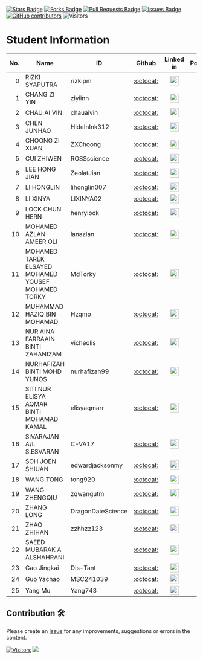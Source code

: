 <a href="https://github.com/drshahizan/research-design/stargazers"><img src="https://img.shields.io/github/stars/drshahizan/research-design" alt="Stars Badge"/></a>
<a href="https://github.com/drshahizan/research-design/network/members"><img src="https://img.shields.io/github/forks/drshahizan/research-design" alt="Forks Badge"/></a>
<a href="https://github.com/drshahizan/research-design/pulls"><img src="https://img.shields.io/github/issues-pr/drshahizan/research-design" alt="Pull Requests Badge"/></a>
<a href="https://github.com/drshahizan/research-design"><img src="https://img.shields.io/github/issues/drshahizan/research-design" alt="Issues Badge"/></a>
<a href="https://github.com/drshahizan/research-design/graphs/contributors"><img alt="GitHub contributors" src="https://img.shields.io/github/contributors/drshahizan/research-design?color=2b9348"></a>
![Visitors](https://api.visitorbadge.io/api/visitors?path=https%3A%2F%2Fgithub.com%2Fdrshahizan%2BDM&labelColor=%23d9e3f0&countColor=%23697689&style=flat)

# Student Information

| No. | Name                                     | ID          | Github                         | Linked in | Portfolio |
|-----:|------------------------------------------|-------------|:--------------------------------:| :--------------------------------:|:--------------------------------:|
| 0  | RIZKI SYAPUTRA | rizkipm       | [:octocat:](https://github.com/rizkipm) | <a href="https://www.linkedin.com/in/rizki-syaputra-082b2a7b/"><img src="../../images/linkedin.png" width="24px" height="24px"></a>  | <a href="rizkipm"><img src="../../images/portfolio.png" width="24px" height="24px"></a> |
| 1   | CHANG ZI YIN                                     | ziyiinn         | [:octocat:](https://github.com/ziyiinn) | <a href="https://www.linkedin.com/in/chang-zi-yin/"><img src="../../images/linkedin.png" width="24px" height="24px"></a> | <a href="https://github.com/drshahizan/research-design/blob/main/24252/student/ziyiinn/README.md"><img src="../../images/portfolio.png" width="24px" height="24px"></a> |
| 2   | CHAU AI VIN                                      | chauaivin          | [:octocat:](https://github.com/chauaivin) | <a href="https://www.linkedin.com/in/chau-ai-vin-b12429232/"><img src="../../images/linkedin.png" width="24px" height="24px"></a> | <a href="https://github.com/chauaivin/chauaivin/blob/main/README.md"><img src="../../images/portfolio.png" width="24px" height="24px"></a> |
| 3   | CHEN JUNHAO                                     | HideInInk312         | [:octocat:](https://github.com/) | <a href="https://www.linkedin.com/in/"><img src="../../images/linkedin.png" width="24px" height="24px"></a> | <a href="https://github.com/HideInInk312/HideInInk312"><img src="../../images/portfolio.png" width="24px" height="24px"></a> |
| 4   | CHOONG ZI XUAN                                   |  ZXChoong        | [:octocat:](https://github.com/zxchoong) | <a href="https://www.linkedin.com/in/zi-xuan-choong-3a7a48223"><img src="../../images/linkedin.png" width="24px" height="24px"></a> | <a href="https://github.com/drshahizan/research-design/tree/main/24252/student/ZXChoong"><img src="../../images/portfolio.png" width="24px" height="24px"></a> |
| 5   | CUI ZHIWEN                                      |  ROSSscience        | [:octocat:](https://github.com/ROSSscience) | <a href="https://www.linkedin.com/in/"><img src="../../images/linkedin.png" width="24px" height="24px"></a> | <a href=""><img src="../../images/portfolio.png" width="24px" height="24px"></a> |
| 6   | LEE HONG JIAN                                   | ZeolatJian       | [:octocat:](https://github.com/ZeolatJian) | <a href="https://www.linkedin.com/in/hong-jian-lee-71a1371a4/"><img src="../../images/linkedin.png" width="24px" height="24px"></a> | <a href="ZeolatJian"><img src="../../images/portfolio.png" width="24px" height="24px"></a> |
| 7   | LI HONGLIN                                      |lihonglin007          | [:octocat:](https://github.com//lihonglin007) | <a href="https://www.linkedin.com/in/yi-zhi-247152355/"><img src="../../images/linkedin.png" width="24px" height="24px"></a> | <a href=""><img src="../../images/portfolio.png" width="24px" height="24px"></a> |
| 8   | LI XINYA                                        |LIXINYA02          | [:octocat:](https://github.com/LIXINYA02) | <a href="https://www.linkedin.com/in/60553a358"><img src="../../images/linkedin.png" width="24px" height="24px"></a> | <a href="LIXINYA02"><img src="../../images/portfolio.png" width="24px" height="24px"></a> |
| 9   | LOCK CHUN HERN                                  |henrylock | [:octocat:](https://github.com/henrylock) | <a href="https://www.linkedin.com/in/lock-chun-hern-868506260/"><img src="../../images/linkedin.png" width="24px" height="24px"></a> | <a href="henrylock"><img src="../../images/portfolio.png" width="24px" height="24px"></a> |
| 10  | MOHAMED AZLAN AMEER OLI                         |lanazlan| [:octocat:](https://github.com/lanazlan) | <a href="https://www.linkedin.com/in/mohamed-azlan-lan/"><img src="../../images/linkedin.png" width="24px" height="24px"></a> | <a href="lanazlan"><img src="../../images/portfolio.png" width="24px" height="24px"></a> |
| 11  | MOHAMED TAREK ELSAYED MOHAMED YOUSEF MOHAMED TORKY |   MdTorky   | [:octocat:](https://github.com/MdTorky) | <a href="https://www.linkedin.com/in/mdtorky"><img src="../../images/linkedin.png" width="24px" height="24px"></a> | <a href="https://mohamedtorky.online/"><img src="../../images/portfolio.png" width="24px" height="24px"></a> |
| 12  | MUHAMMAD HAZIQ BIN MOHAMAD                     |Hzqmo          | [:octocat:](https://github.com/Hzqmo) | <a href="https://www.linkedin.com/in/muhammad-haziq-bin-mohamad-235924213"><img src="../../images/linkedin.png" width="24px" height="24px"></a> | <a href="Hzqmo"><img src="../../images/portfolio.png" width="24px" height="24px"></a> |
| 13  | NUR AINA FARRAAIN BINTI ZAHANIZAM              |vicheolis          | [:octocat:](https://github.com/vicheolis) | <a href="https://www.linkedin.com/in/"><img src="../../images/linkedin.png" width="24px" height="24px"></a> | <a href=""><img src="../../images/portfolio.png" width="24px" height="24px"></a> |
| 14  | NURHAFIZAH BINTI MOHD YUNOS                    |nurhafizah99          | [:octocat:](https://github.com/nurhafizah99) | <a href="https://www.linkedin.com/in/nurhafizah-mohd-yunos-753719182/"><img src="../../images/linkedin.png" width="24px" height="24px"></a> | <a href=""><img src="../../images/portfolio.png" width="24px" height="24px"></a> |
| 15  | SITI NUR ELISYA AQMAR BINTI MOHAMAD KAMAL      | elisyaqmarr         | [:octocat:](https://github.com/elisyaqmarr) | <a href="https://www.linkedin.com/in/elisyaaqmar"><img src="../../images/linkedin.png" width="24px" height="24px"></a> | <a href=""><img src="../../images/portfolio.png" width="24px" height="24px"></a> |
| 16  | SIVARAJAN A/L S.ESVARAN                        |  C-VA17        | [:octocat:](https://github.com/C-VA17) | <a href="https://www.linkedin.com/in/"><img src="../../images/linkedin.png" width="24px" height="24px"></a> | <a href="https://github.com/C-VA17/Siva"><img src="../../images/portfolio.png" width="24px" height="24px"></a>              
|17   | SOH JOEN SHIUAN                                |  edwardjacksonmy | [:octocat:](https://github.com/edwardjacksonmy) | <a href="www.linkedin.com/in/soh-joen-shiuan-b52570227"><img src="../../images/linkedin.png" width="24px" height="24px"></a> | <a href="https://github.com/drshahizan/research-design/blob/main/24252/student/edwardjacksonmy/README.md"><img src="../../images/portfolio.png" width="24px" height="24px"></a> |
| 18  | WANG TONG                                      | tong920         | [:octocat:](https://github.com//tong920) | <a href="https://www.linkedin.com/in/"><img src="../../images/linkedin.png" width="24px" height="24px"></a> | <a href=""><img src="../../images/portfolio.png" width="24px" height="24px"></a> |
| 19  | WANG ZHENGQIU                                  | zqwangutm       | [:octocat:](https://github.com/zqwangutm) | <a href="https://www.linkedin.com/in/"><img src="../../images/linkedin.png" width="24px" height="24px"></a> | <a href="https://github.com/zqwangutm/"><img src="../../images/portfolio.png" width="24px" height="24px"></a> |
| 20  | ZHANG LONG                                     | DragonDateScience         | [:octocat:](https://github.com/DragonDateScience) | <a href="https://www.linkedin.com/in/"><img src="../../images/linkedin.png" width="24px" height="24px"></a> | <a href="https://github.com/DragonDateScience/ZHANG-LONG"><img src="../../images/portfolio.png" width="24px" height="24px"></a> |
| 21  | ZHAO ZHIHAN                                    | zzhhzz123         | [:octocat:](https://github.com/zzhhzz123) | <a href="https://www.linkedin.com/in/"><img src="../../images/linkedin.png" width="24px" height="24px"></a> | <a href="https://github.com/zzhhzz123/zhaozhihan"><img src="../../images/portfolio.png" width="24px" height="24px"></a> |
| 22  | SAEED MUBARAK A ALSHAHRANI                     |          | [:octocat:](https://github.com/) | <a href="https://www.linkedin.com/in/"><img src="../../images/linkedin.png" width="24px" height="24px"></a> | <a href=""><img src="../../images/portfolio.png" width="24px" height="24px"></a> |
| 23  | Gao Jingkai | Dis-Tant | [:octocat:](https://github.com/Dis-Tant) | <a href="https://www.linkedin.com/in/jingkai-gao-456a31323/"><img src="../../images/linkedin.png" width="24px" height="24px"></a> | <a href="Dis-Tant"><img src="../../images/portfolio.png" width="24px" height="24px"></a> |
| 24  | Guo Yachao | MSC241039 | [:octocat:](https://github.com/MCS241039) | <a href="https://www.linkedin.com/in/亚超-郭-33a180358"><img src="../../images/linkedin.png" width="24px" height="24px"></a> | <a href="MCS241039"><img src="../../images/portfolio.png" width="24px" height="24px"></a> |
| 25  | Yang Mu | Yang743 | [:octocat:](https://github.com/Yang743) | <a href="https://www.linkedin.com/in/%E9%9C%82-%E6%9D%A8-924247358/"><img src="../../images/linkedin.png" width="24px" height="24px"></a> | <a href="Yang743"><img src="../../images/portfolio.png" width="24px" height="24px"></a> |

## Contribution 🛠️
Please create an [Issue](https://github.com/drshahizan/research-design/issues) for any improvements, suggestions or errors in the content.



[![Visitors](https://api.visitorbadge.io/api/visitors?path=https%3A%2F%2Fgithub.com%2Fdrshahizan&labelColor=%23697689&countColor=%23555555&style=plastic)](https://visitorbadge.io/status?path=https%3A%2F%2Fgithub.com%2Fdrshahizan)
![](https://hit.yhype.me/github/profile?user_id=81284918)
